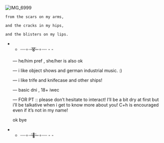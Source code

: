 ![IMG_6999](https://github.com/user-attachments/assets/7aa602f0-7f31-4567-af3a-2d0b2472e3b4)
      
 
    from the scars on my arms,

    and the cracks in my hips,
    
    and the blisters on my lips.
- - ┈┈∘┈˃̶🎖️˂̶┈∘┈┈ - -

   —  he/him pref  ,  she/her is also ok

   — i like object shows and german industrial music. :)

   — i like trife and knifecase and other ships!

   —  basic dni  ,  18+ iwec

   — FOR PT :: please don’t hesitate to interact! I’ll be a bit dry at first but i’ll be talkative when i get to know more about you! C+h is encouraged even if it’s not in my name!

  ok bye
  
- - ┈┈∘┈˃̶🚬˂̶┈∘┈┈ - -
